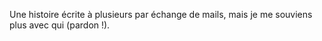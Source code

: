 Une histoire écrite à plusieurs par échange de mails, mais je me souviens plus
avec qui (pardon !).
